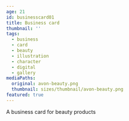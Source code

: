 ```yaml
---
age: 21
id: businesscard01
title: Business card
thumbnail: ''
tags:
  - business
  - card
  - beauty
  - illustration
  - character
  - digital
  - gallery
mediaPaths:
  original: avon-beauty.png
  thumbnail: sizes/thumbnail/avon-beauty.png
featured: true
---
```

A business card for beauty products